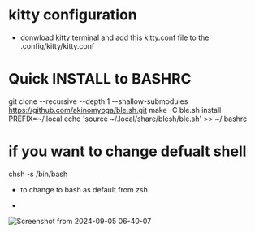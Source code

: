 # kitty configuration
- donwload kitty terminal and add this kitty.conf file to the .config/kitty/kitty.conf

# Quick INSTALL to BASHRC 

git clone --recursive --depth 1 --shallow-submodules https://github.com/akinomyoga/ble.sh.git
make -C ble.sh install PREFIX=~/.local
echo 'source ~/.local/share/blesh/ble.sh' >> ~/.bashrc

# if you want to change defualt shell

  chsh -s /bin/bash

- to change to bash as default from zsh

- 
![Screenshot from 2024-09-05 06-40-07](https://github.com/user-attachments/assets/08fb5a63-8539-4ade-bbf1-badd26da6817)
